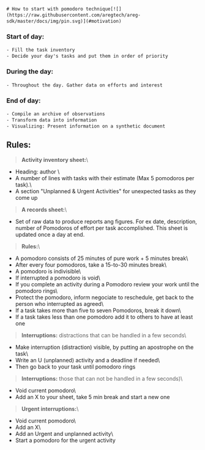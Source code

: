                                                                                       # How to start with pomodoro technique[![](https://raw.githubusercontent.com/aregtech/areg-sdk/master/docs/img/pin.svg)](#motivation)  

### Start of day:

    - Fill the task inventory
    - Decide your day's tasks and put them in order of priority

### During the day:
    - Throughout the day. Gather data on efforts and interest

### End of day:
    - Compile an archive of observations
    - Transform data into information
    - Visualizing: Present information on a synthetic document

## Rules:
> **Activity inventory sheet:**\
- Heading: author \
- A number of lines with tasks with their estimate (Max 5 pomodoros per task).\
- A section "Unplanned & Urgent Activities" for unexpected tasks as they come up

> **A records sheet:**\
- Set of raw data to produce reports ang figures. For ex date, description, number of Pomodoros of effort per task accomplished. This sheet is updated once a day at end.

> **Rules:**\
- A pomodoro consists of 25 minutes of pure work + 5 minutes break\
- After every four pomodoros, take a 15-to-30 minutes break\
- A pomodoro is indivisible\
- If interrupted a pomodoro is void\
- If you complete an activity during a Pomodoro review your work until the pomodoro rings\
- Protect the pomodoro, inform negociate to reschedule, get back to the person who interrupted as agreed\
- If a task takes more than five to seven Pomodoros, break it down\
- If a task takes less than one pomodoro add it to others to have at least one

> **Interruptions:** distractions that can be handled in a few seconds\
- Make interruption (distraction) visible, by putting an apostrophe on the task\
- Write an U (unplanned) activity and a deadline if needed\
- Then go back to your task until pomodoro rings

> **Interruptions:** those that can not be handled in a few seconds)\
- Void current pomodoro\
- Add an X to your sheet, take 5 min break and start a new one

> **Urgent interruptions:**\
- Void current pomodoro\
- Add an X\
- Add an Urgent and unplanned activity\
- Start a pomodoro for the urgent activity
